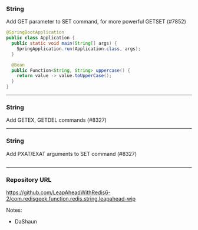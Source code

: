 ### String

Add GET parameter to SET command, for more powerful GETSET (#7852)

```java [9]
@SpringBootApplication
public class Application {
  public static void main(String[] args) {
    SpringApplication.run(Application.class, args);
  }

  @Bean
  public Function<String, String> uppercase() {
    return value -> value.toUpperCase();
  }
}
```

---
### String

Add GETEX, GETDEL commands (#8327)

---
### String

Add PXAT/EXAT arguments to SET command (#8327)


```java

```

---
### Repository URL

https://github.com/LeapAheadWithRedis6-2/com.redisgeek.function.redis.string.leapahead-wip

Notes:
- DaShaun

